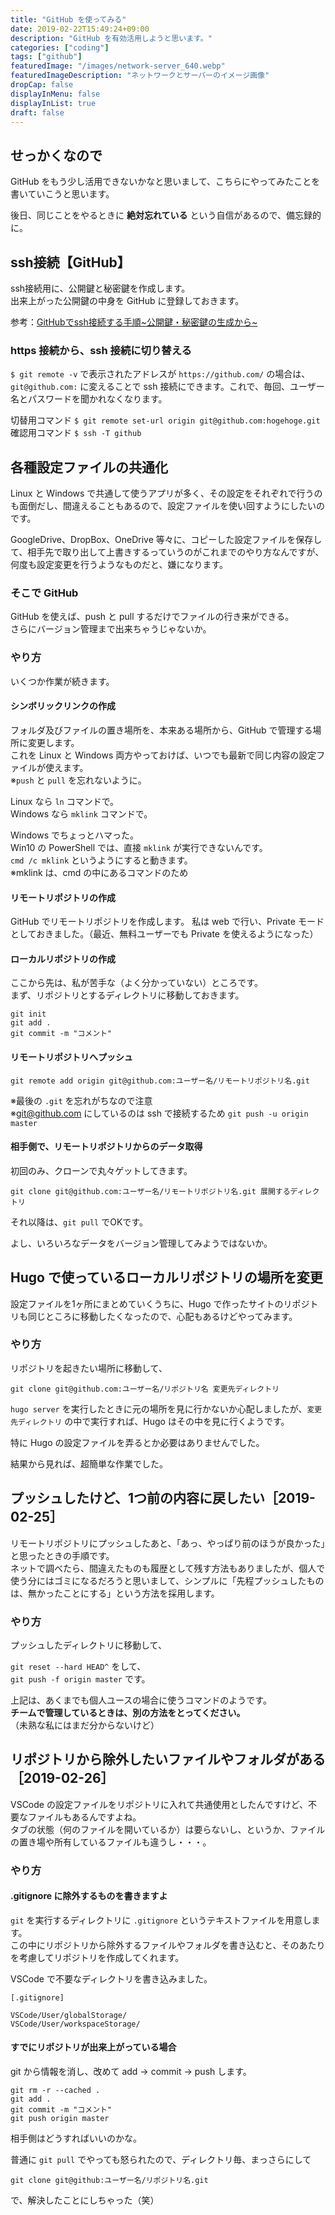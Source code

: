 ```yaml
---
title: "GitHub を使ってみる"
date: 2019-02-22T15:49:24+09:00
description: "GitHub を有効活用しようと思います。"
categories: ["coding"]
tags: ["github"]
featuredImage: "/images/network-server_640.webp"
featuredImageDescription: "ネットワークとサーバーのイメージ画像"
dropCap: false
displayInMenu: false
displayInList: true
draft: false
---
```

## せっかくなので
GitHub をもう少し活用できないかなと思いまして、こちらにやってみたことを書いていこうと思います。 

後日、同じことをやるときに **絶対忘れている** という自信があるので、備忘録的に。

## ssh接続【GitHub】
ssh接続用に、公開鍵と秘密鍵を作成します。  
出来上がった公開鍵の中身を GitHub に登録しておきます。

参考：[GitHubでssh接続する手順~公開鍵・秘密鍵の生成から~](https://qiita.com/shizuma/items/2b2f873a0034839e47ce)

### https 接続から、ssh 接続に切り替える
`$ git remote -v` で表示されたアドレスが `https://github.com/` の場合は、`git@github.com:` に変えることで ssh 接続にできます。これで、毎回、ユーザー名とパスワードを聞かれなくなります。

切替用コマンド `$ git remote set-url origin git@github.com:hogehoge.git`  
確認用コマンド `$ ssh -T github`

## 各種設定ファイルの共通化
Linux と Windows で共通して使うアプリが多く、その設定をそれぞれで行うのも面倒だし、間違えることもあるので、設定ファイルを使い回すようにしたいのです。

GoogleDrive、DropBox、OneDrive 等々に、コピーした設定ファイルを保存して、相手先で取り出して上書きするっていうのがこれまでのやり方なんですが、何度も設定変更を行うようなものだと、嫌になります。
### そこで GitHub
GitHub を使えば、push と pull するだけでファイルの行き来ができる。  
さらにバージョン管理まで出来ちゃうじゃないか。
### やり方
いくつか作業が続きます。

#### シンボリックリンクの作成
フォルダ及びファイルの置き場所を、本来ある場所から、GitHub で管理する場所に変更します。  
これを Linux と Windows 両方やっておけば、いつでも最新で同じ内容の設定ファイルが使えます。  
※`push` と `pull` を忘れないように。

Linux なら `ln` コマンドで。  
Windows なら `mklink` コマンドで。

Windows でちょっとハマった。  
Win10 の PowerShell では、直接 `mklink` が実行できないんです。  
`cmd /c mklink` というようにすると動きます。  
※mklink は、cmd の中にあるコマンドのため

#### リモートリポジトリの作成
GitHub でリモートリポジトリを作成します。
私は web で行い、Private モードとしておきました。（最近、無料ユーザーでも Private を使えるようになった）
#### ローカルリポジトリの作成
ここから先は、私が苦手な（よく分かっていない）ところです。  
まず、リポジトリとするディレクトリに移動しておきます。  

`git init`  
`git add .`  
`git commit -m "コメント"`
#### リモートリポジトリへプッシュ
`git remote add origin git@github.com:ユーザー名/リモートリポジトリ名.git` 

※最後の `.git` を忘れがちなので注意  
※git@github.com にしているのは ssh で接続するため
`git push -u origin master`  

#### 相手側で、リモートリポジトリからのデータ取得
初回のみ、クローンで丸々ゲットしてきます。  

`git clone git@github.com:ユーザー名/リモートリポジトリ名.git 展開するディレクトリ`

それ以降は、`git pull` でOKです。

よし、いろいろなデータをバージョン管理してみようではないか。  


## Hugo で使っているローカルリポジトリの場所を変更
設定ファイルを1ヶ所にまとめていくうちに、Hugo で作ったサイトのリポジトリも同じところに移動したくなったので、心配もあるけどやってみます。
### やり方
リポジトリを起きたい場所に移動して、  

`git clone git@github.com:ユーザー名/リポジトリ名 変更先ディレクトリ`  

`hugo server` を実行したときに元の場所を見に行かないか心配しましたが、`変更先ディレクトリ` の中で実行すれば、Hugo はその中を見に行くようです。

特に Hugo の設定ファイルを弄るとか必要はありませんでした。

結果から見れば、超簡単な作業でした。

## プッシュしたけど、1つ前の内容に戻したい［2019-02-25］
リモートリポジトリにプッシュしたあと、「あっ、やっぱり前のほうが良かった」と思ったときの手順です。  
ネットで調べたら、間違えたものも履歴として残す方法もありましたが、個人で使う分にはゴミになるだろうと思いまして、シンプルに「先程プッシュしたものは、無かったことにする」という方法を採用します。
### やり方
プッシュしたディレクトリに移動して、

`git reset --hard HEAD^` をして、  
`git push -f origin master` です。

上記は、あくまでも個人ユースの場合に使うコマンドのようです。  
**チームで管理しているときは、別の方法をとってください。**  
（未熟な私にはまだ分からないけど）

## リポジトリから除外したいファイルやフォルダがある［2019-02-26］
VSCode の設定ファイルをリポジトリに入れて共通使用としたんですけど、不要なファイルもあるんですよね。  
タブの状態（何のファイルを開いているか）は要らないし、というか、ファイルの置き場や所有しているファイルも違うし・・・。

### やり方
#### .gitignore に除外するものを書きますよ
`git` を実行するディレクトリに `.gitignore` というテキストファイルを用意します。  
この中にリポジトリから除外するファイルやフォルダを書き込むと、そのあたりを考慮してリポジトリを作成してくれます。  

VSCode で不要なディレクトリを書き込みました。
```.gitignore
[.gitignore]

VSCode/User/globalStorage/
VSCode/User/workspaceStorage/
```
#### すでにリポジトリが出来上がっている場合
git から情報を消し、改めて add → commit → push します。

`git rm -r --cached .`  
`git add .`  
`git commit -m "コメント"`  
`git push origin master`  

相手側はどうすればいいのかな。

普通に `git pull` でやっても怒られたので、ディレクトリ毎、まっさらにして  

`git clone git@github:ユーザー名/リポジトリ名.git`  

で、解決したことにしちゃった（笑）




